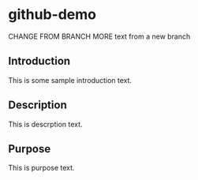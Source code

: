 # github-demo
CHANGE FROM BRANCH
MORE text from a new branch


## Introduction
This is some sample introduction text.

## Description
This is descrption text.


## Purpose
This is purpose text.


